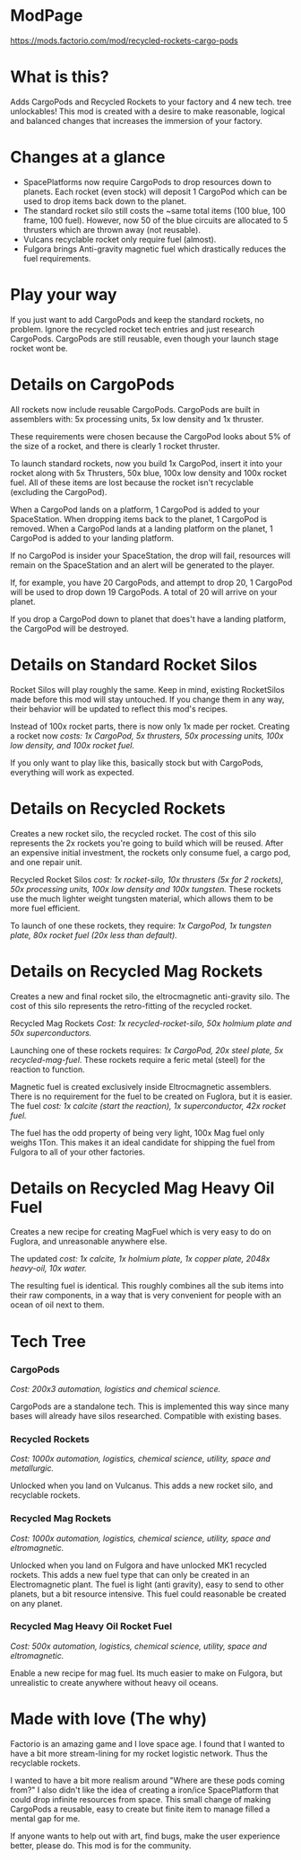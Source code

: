 # ModPage

https://mods.factorio.com/mod/recycled-rockets-cargo-pods

# What is this?

Adds CargoPods and Recycled Rockets to your factory and 4 new tech. tree unlockables! This mod is created with a desire to make reasonable, logical and balanced changes that increases the immersion of your factory.

# Changes at a glance
* SpacePlatforms now require CargoPods to drop resources down to planets. Each rocket (even stock) will deposit 1 CargoPod which can be used to drop items back down to the planet.
* The standard rocket silo still costs the ~same total items (100 blue, 100 frame, 100 fuel). However, now 50 of the blue circuits are allocated to 5 thrusters which are thrown away (not reusable).
* Vulcans recyclable rocket only require fuel (almost).
* Fulgora brings Anti-gravity magnetic fuel which drastically reduces the fuel requirements.

# Play your way

If you just want to add CargoPods and keep the standard rockets, no problem. Ignore the recycled rocket tech entries and just research CargoPods. CargoPods are still reusable, even though your launch stage rocket wont be.

# Details on CargoPods

All rockets now include reusable CargoPods. CargoPods are built in assemblers with: 5x processing units, 5x low density and 1x thruster.

These requirements were chosen because the CargoPod looks about 5% of the size of a rocket, and there is clearly 1 rocket thruster.

To launch standard rockets, now you build 1x CargoPod, insert it into your rocket along with 5x Thrusters, 50x blue, 100x low density and 100x rocket fuel. All of these items are lost because the rocket isn't recyclable (excluding the CargoPod).

When a CargoPod lands on a platform, 1 CargoPod is added to your SpaceStation. When dropping items back to the planet, 1 CargoPod is removed. When a CargoPod lands at a landing platform on the planet, 1 CargoPod is added to your landing platform.

If no CargoPod is insider your SpaceStation, the drop will fail, resources will remain on the SpaceStation and an alert will be generated to the player.

If, for example, you have 20 CargoPods, and attempt to drop 20, 1 CargoPod will be used to drop down 19 CargoPods. A total of 20 will arrive on your planet.

If you drop a CargoPod down to planet that does't have a landing platform, the CargoPod will be destroyed.

# Details on Standard Rocket Silos

Rocket Silos will play roughly the same. Keep in mind, existing RocketSilos made before this mod will stay untouched. If you change them in any way, their behavior will be updated to reflect this mod's recipes.

Instead of 100x rocket parts, there is now only 1x made per rocket. Creating a rocket now *costs: 1x CargoPod, 5x thrusters, 50x processing units, 100x low density, and 100x rocket fuel.*

If you only want to play like this, basically stock but with CargoPods, everything will work as expected.

# Details on Recycled Rockets

Creates a new rocket silo, the recycled rocket. The cost of this silo represents the 2x rockets you're going to build which will be reused. After an expensive initial investment, the rockets only consume fuel, a cargo pod, and one repair unit.

Recycled Rocket Silos *cost: 1x rocket-silo, 10x thrusters (5x for 2 rockets), 50x processing units, 100x low density and 100x tungsten.* These rockets use the much lighter weight tungsten material, which allows them to be more fuel efficient.

To launch of one these rockets, they require: *1x CargoPod, 1x tungsten plate, 80x rocket fuel (20x less than default).*

# Details on Recycled Mag Rockets

Creates a new and final rocket silo, the eltrocmagnetic anti-gravity silo. The cost of this silo represents the retro-fitting of the recycled rocket. 

Recycled Mag Rockets *Cost: 1x recycled-rocket-silo, 50x holmium plate and 50x superconductors.*

Launching one of these rockets requires: *1x CargoPod, 20x steel plate, 5x recycled-mag-fuel*. These rockets require a feric metal (steel) for the reaction to function.

Magnetic fuel is created exclusively inside Eltrocmagnetic assemblers. There is no requirement for the fuel to be created on Fuglora, but it is easier. The fuel *cost: 1x calcite (start the reaction), 1x superconductor, 42x rocket fuel.* 

The fuel has the odd property of being very light, 100x Mag fuel only weighs 1Ton. This makes it an ideal candidate for shipping the fuel from Fulgora to all of your other factories.

# Details on Recycled Mag Heavy Oil Fuel

Creates a new recipe for creating MagFuel which is very easy to do on Fuglora, and unreasonable anywhere else.

The updated *cost: 1x calcite, 1x holmium plate, 1x copper plate, 2048x heavy-oil, 10x water.*

The resulting fuel is identical. This roughly combines all the sub items into their raw components, in a way that is very convenient for people with an ocean of oil next to them.

# Tech Tree

### CargoPods

*Cost: 200x3 automation, logistics and chemical science.*

CargoPods are a standalone tech. This is implemented this way since many bases will already have silos researched. Compatible with existing bases.

### Recycled Rockets

*Cost: 1000x automation, logistics, chemical science, utility, space and metallurgic.*

Unlocked when you land on Vulcanus. This adds a new rocket silo, and recyclable rockets.

### Recycled Mag Rockets

*Cost: 1000x automation, logistics, chemical science, utility, space and  eltromagnetic.*

Unlocked when you land on Fulgora and have unlocked MK1 recycled rockets. This adds a new fuel type that can only be created in an Electromagnetic plant. The fuel is light (anti gravity), easy to send to other planets, but a bit resource intensive. This fuel could reasonable be created on any planet.

### Recycled Mag Heavy Oil Rocket Fuel

*Cost: 500x automation, logistics, chemical science, utility, space and  eltromagnetic.*

Enable a new recipe for mag fuel. Its much easier to make on Fulgora, but unrealistic to create anywhere without heavy oil oceans.

# Made with love (The why)

Factorio is an amazing game and I love space age. I found that I wanted to have a bit more stream-lining for my rocket logistic network. Thus the recyclable rockets.

I wanted to have a bit more realism around "Where are these pods coming from?" I also didn't like the idea of creating a iron/ice SpacePlatform that could drop infinite resources from space. This small change of making CargoPods a reusable, easy to create but finite item to manage filled a mental gap for me.

If anyone wants to help out with art, find bugs, make the user experience better, please do. This mod is for the community.
